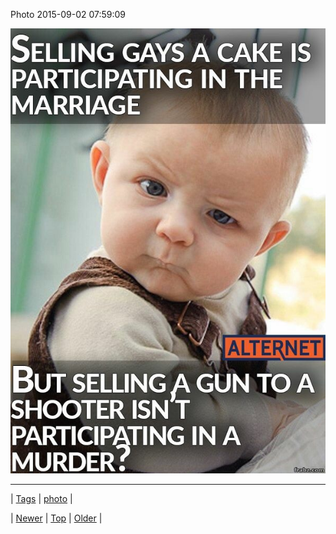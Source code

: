 <!--
title: Photo 2015-09-02 07
date: 2020-06-28T15:27:00.090Z
tags: photo
-->


Photo 2015-09-02 07:59:09

![](128172920529-0.jpg)

<!--BOTTOM-POST-NAVIGATION-->
---

| [Tags](tags.md) | [photo](tag-photo.md) |

| [Newer](127943686999.md) | [Top](index.md) | [Older](128180962779.md) |